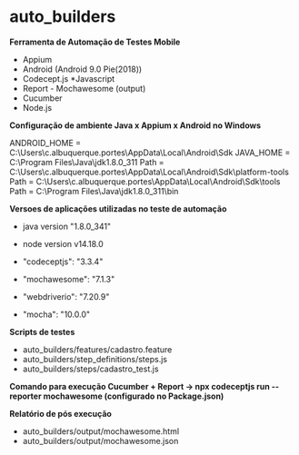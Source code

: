 # auto_builders

**Ferramenta de Automação de Testes Mobile**
- Appium
- Android (Android 9.0 Pie(2018))
- Codecept.js *Javascript
- Report - Mochawesome (output)
- Cucumber
- Node.js

**Configuração de ambiente Java x Appium x Android no Windows**

ANDROID_HOME = C:\Users\c.albuquerque.portes\AppData\Local\Android\Sdk
JAVA_HOME = C:\Program Files\Java\jdk1.8.0_311
Path = C:\Users\c.albuquerque.portes\AppData\Local\Android\Sdk\platform-tools
Path = C:\Users\c.albuquerque.portes\AppData\Local\Android\Sdk\tools
Path = C:\Program Files\Java\jdk1.8.0_311\bin

**Versoes de aplicações utilizadas no teste de automação**

- java version "1.8.0_341"

- node version v14.18.0

- "codeceptjs": "3.3.4"

- "mochawesome": "7.1.3"

- "webdriverio": "7.20.9"

- "mocha": "10.0.0"

**Scripts de testes**

- auto_builders/features/cadastro.feature
- auto_builders/step_definitions/steps.js
- auto_builders/steps/cadastro_test.js

**Comando para execução Cucumber + Report -> npx codeceptjs run --reporter mochawesome (configurado no Package.json)**

**Relatório de pós execução**

- auto_builders/output/mochawesome.html
- auto_builders/output/mochawesome.json
